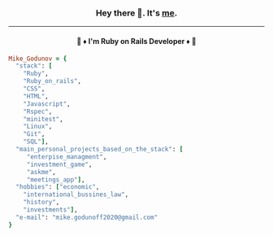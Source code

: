 <div align="center">
 
 ### Hey there 👋. It's [me](https://github.com/Mike2022SPB).
* * *
#### :gem: :diamonds: I'm Ruby on Rails Developer :diamonds: :gem: 

</div>

```ruby
Mike_Godunov = {
  "stack": [
    "Ruby",
    "Ruby_on_rails",
    "CSS",
    "HTML",
    "Javascript",
    "Rspec",
    "minitest",
    "Linux",
    "Git",
    "SQL"],
  "main_personal_projects_based_on_the_stack": [
     "enterpise_managment",
     "investment_game",
     "askme",
     "meetings_app"],
  "hobbies": ["economic",
    "international_bussines_law",
    "history",
    "investments"],
  "e-mail": "mike.godunoff2020@gmail.com"
} 
```
